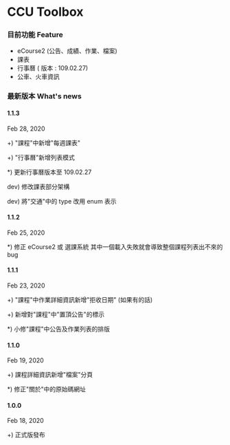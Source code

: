 # CCU Toolbox



### 目前功能 Feature

- eCourse2 (公告、成績、作業、檔案)
- 課表
- 行事曆 ( 版本 : 109.02.27)
- 公車、火車資訊



### 最新版本 What's news

#### 1.1.3

Feb 28, 2020

+) "課程"中新增"每週課表"

+) "行事曆"新增列表模式

*) 更新行事曆版本至 109.02.27

dev) 修改課表部分架構

dev) 將"交通"中的 type 改用 enum 表示

#### 1.1.2

Feb 25, 2020

*) 修正 eCourse2 或 選課系統 其中一個載入失敗就會導致整個課程列表出不來的 bug

#### 1.1.1

Feb 23, 2020

+) "課程"中作業詳細資訊新增"拒收日期" (如果有的話)

+) 新增對"課程"中"置頂公告"的標示

*) 小修"課程"中公告及作業列表的排版

#### 1.1.0

Feb 19, 2020

+) 課程詳細資訊新增"檔案"分頁

*) 修正"關於"中的原始碼網址

#### 1.0.0

Feb 18, 2020

+) 正式版發布
